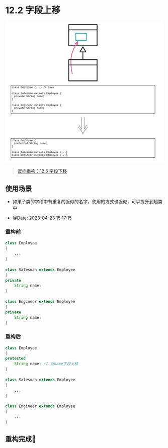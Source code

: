 # 12.2 字段上移

![](../img/12.2.jpg)

> [反向重构：12.5 字段下移](./12.5_push_down_field.md)

## 使用场景

- 如果子类的字段中有重复的近似的名字，使用的方式也近似，可以提升到超类中

- @Date: 2023-04-23 15:17:15

### 重构前

```java
class Employee
{
    ...
}

class Salesman extends Employee
{
private
    String name;
}

class Engineer extends Employee
{
private
    String name;
}
```

### 重构后

```java
class Employee
{
protected
    String name; // 将name字段上移
}

class Salesman extends Employee
{
    ...
}

class Engineer extends Employee
{
    ...
}
```

## 重构完成🎀
